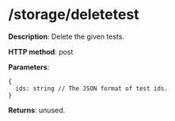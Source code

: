 # /storage/deletetest #
**Description**: Delete the given tests.

**HTTP method**: post

**Parameters**:
```
{
  ids: string // The JSON format of test ids.
}
```

**Returns**: unused.